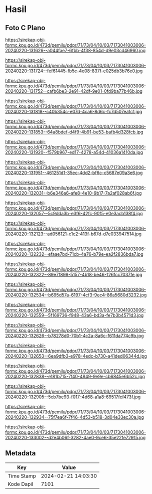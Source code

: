 # Hasil

## Foto C Plano

https://sirekap-obj-formc.kpu.go.id/473d/pemilu/pdpr/71/73/04/10/03/7173041003006-20240220-131626--a044fae7-6fbb-4f38-854d-d9e03cd46960.jpg

https://sirekap-obj-formc.kpu.go.id/473d/pemilu/pdpr/71/73/04/10/03/7173041003006-20240220-131724--fef61445-fb5c-4e08-837f-e025db3b76e0.jpg

https://sirekap-obj-formc.kpu.go.id/473d/pemilu/pdpr/71/73/04/10/03/7173041003006-20240220-131752--cafb6be3-2e91-42df-9e01-0fd9ba77b46b.jpg

https://sirekap-obj-formc.kpu.go.id/473d/pemilu/pdpr/71/73/04/10/03/7173041003006-20240220-131818--c40b354c-e07d-4ca6-8d6c-fc7d507ea1c1.jpg

https://sirekap-obj-formc.kpu.go.id/473d/pemilu/pdpr/71/73/04/10/03/7173041003006-20240220-131853--64a8bdef-d4f9-4b91-be53-bafb4d328fcb.jpg

https://sirekap-obj-formc.kpu.go.id/473d/pemilu/pdpr/71/73/04/10/03/7173041003006-20240220-131920--f579b967-ed17-4278-a54d-41036a1410da.jpg

https://sirekap-obj-formc.kpu.go.id/473d/pemilu/pdpr/71/73/04/10/03/7173041003006-20240220-131951--461251d1-35ec-4dd2-bf6c-c5687e09a3e6.jpg

https://sirekap-obj-formc.kpu.go.id/473d/pemilu/pdpr/71/73/04/10/03/7173041003006-20240220-132031--b6e346a6-afe8-4e10-9b17-7a2af028ab6f.jpg

https://sirekap-obj-formc.kpu.go.id/473d/pemilu/pdpr/71/73/04/10/03/7173041003006-20240220-132057--5c9dda3b-e3f6-42fc-90f5-e0e3acb138f4.jpg

https://sirekap-obj-formc.kpu.go.id/473d/pemilu/pdpr/71/73/04/10/03/7173041003006-20240220-132123--ad056121-c1c2-413f-b67d-d7e033947514.jpg

https://sirekap-obj-formc.kpu.go.id/473d/pemilu/pdpr/71/73/04/10/03/7173041003006-20240220-132232--efaae7bd-71cb-4a76-b79e-ea2f2836bda7.jpg

https://sirekap-obj-formc.kpu.go.id/473d/pemilu/pdpr/71/73/04/10/03/7173041003006-20240220-132322--89e7f898-5157-4b18-be46-126fcc7037fe.jpg

https://sirekap-obj-formc.kpu.go.id/473d/pemilu/pdpr/71/73/04/10/03/7173041003006-20240220-132534--b695d57a-6197-4cf3-9ec4-86a5680d3232.jpg

https://sirekap-obj-formc.kpu.go.id/473d/pemilu/pdpr/71/73/04/10/03/7173041003006-20240220-132559--5f169736-f948-43a6-bd3a-fe7b3b4571d3.jpg

https://sirekap-obj-formc.kpu.go.id/473d/pemilu/pdpr/71/73/04/10/03/7173041003006-20240220-132626--b78278d0-70b1-4c2a-8a6c-f611da774c9b.jpg

https://sirekap-obj-formc.kpu.go.id/473d/pemilu/pdpr/71/73/04/10/03/7173041003006-20240220-132653--6ea9dfb3-e978-4edc-b730-a41ded06344d.jpg

https://sirekap-obj-formc.kpu.go.id/473d/pemilu/pdpr/71/73/04/10/03/7173041003006-20240220-132838--e181b715-7f40-4849-9e9e-cb6845e6b52c.jpg

https://sirekap-obj-formc.kpu.go.id/473d/pemilu/pdpr/71/73/04/10/03/7173041003006-20240220-132905--5cb7be93-f017-4d68-a1a8-69517fcf473f.jpg

https://sirekap-obj-formc.kpu.go.id/473d/pemilu/pdpr/71/73/04/10/03/7173041003006-20240220-132934--75f7ea6f-7f46-4d53-b518-3d04e33ec30a.jpg

https://sirekap-obj-formc.kpu.go.id/473d/pemilu/pdpr/71/73/04/10/03/7173041003006-20240220-133002--d2e4b06f-3282-4ae0-9ce6-35e22fe72915.jpg


## Metadata

| Key        | Value               |
| ---------- | ------------------- |
| Time Stamp | 2024-02-21 14:03:30 |
| Kode Dapil | 7101                |




